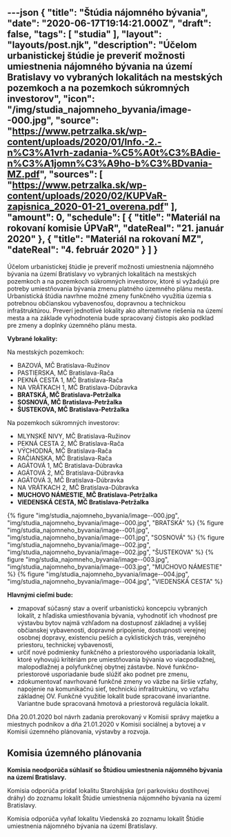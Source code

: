 ---json
{
   "title": "Štúdia nájomného bývania",
   "date": "2020-06-17T19:14:21.000Z",
   "draft": false,
   "tags": [
      "studia"
   ],
   "layout": "layouts/post.njk",
   "description": "Účelom urbanistickej štúdie je preveriť možnosti umiestnenia nájomného bývania na území Bratislavy vo vybraných lokalitách na mestských pozemkoch a na pozemkoch súkromných investorov",
   "icon": "/img/studia_najomneho_byvania/image--000.jpg",
   "source": "https://www.petrzalka.sk/wp-content/uploads/2020/01/Info.-2.-n%C3%A1vrh-zadania-%C5%A0t%C3%BAdie-n%C3%A1jomn%C3%A9ho-b%C3%BDvania-MZ.pdf",
   "sources": [
      "https://www.petrzalka.sk/wp-content/uploads/2020/02/KUPVaR-zapisnica_2020-01-21_overena.pdf"
   ],
   "amount": 0,
   "schedule": [
      {
         "title": "Materiál na rokovaní komisie ÚPVaR",
         "dateReal": "21. január 2020"
      },
      {
         "title": "Materiál na rokovaní MZ",
         "dateReal": "4. február 2020"
      }
   ]
}
---

Účelom urbanistickej štúdie je preveriť možnosti umiestnenia nájomného bývania na
území Bratislavy vo vybraných lokalitách na mestských pozemkoch a na pozemkoch
súkromných investorov, ktoré si vyžadujú pre potreby umiestňovania bývania zmenu
platného územného plánu mesta. Urbanistická štúdia navrhne možné zmeny funkčného
využitia územia s potrebnou občianskou vybavenosťou, dopravnou a technickou
infraštruktúrou. Preverí jednotlivé lokality ako alternatívne riešenia na území mesta a na
základe vyhodnotenia bude spracovaný čistopis ako podklad pre zmeny a doplnky územného
plánu mesta.

**Vybrané lokality:**

Na mestských pozemkoch:
* BAZOVÁ, MČ Bratislava-Ružinov
* PASTIERSKA, MČ Bratislava-Rača
* PEKNÁ CESTA 1, MČ Bratislava-Rača
* NA VRÁTKACH 1, MČ Bratislava-Dúbravka
* **BRATSKÁ, MČ Bratislava-Petržalka**
* **SOSNOVÁ, MČ Bratislava-Petržalka**
* **ŠUSTEKOVA, MČ Bratislava-Petržalka**

Na pozemkoch súkromných investorov:
* MLYNSKÉ NIVY, MČ Bratislava-Ružinov
* PEKNÁ CESTA 2, MČ Bratislava-Rača
* VÝCHODNÁ, MČ Bratislava-Rača
* RAČIANSKA, MČ Bratislava-Rača
* AGÁTOVÁ 1, MČ Bratislava-Dúbravka
* AGÁTOVÁ 2, MČ Bratislava-Dúbravka
* AGÁTOVÁ 3, MČ Bratislava-Dúbravka
* NA VRÁTKACH 2, MČ Bratislava-Dúbravka
* **MUCHOVO NÁMESTIE, MČ Bratislava-Petržalka**
* **VIEDENSKÁ CESTA, MČ Bratislava-Petržalka**

{% figure "img/studia_najomneho_byvania/image--000.jpg", "img/studia_najomneho_byvania/image--000.jpg", "BRATSKÁ" %}
{% figure "img/studia_najomneho_byvania/image--001.jpg", "img/studia_najomneho_byvania/image--001.jpg", "SOSNOVÁ" %}
{% figure "img/studia_najomneho_byvania/image--002.jpg", "img/studia_najomneho_byvania/image--002.jpg", "ŠUSTEKOVA" %}
{% figure "img/studia_najomneho_byvania/image--003.jpg", "img/studia_najomneho_byvania/image--003.jpg", "MUCHOVO NÁMESTIE" %}
{% figure "img/studia_najomneho_byvania/image--004.jpg", "img/studia_najomneho_byvania/image--004.jpg", "VIEDENSKÁ CESTA" %}

**Hlavnými cieľmi bude:**
* zmapovať súčasný stav a overiť urbanistickú koncepciu vybraných lokalít, z hľadiska
umiestňovania bývania, vyhodnotiť ich vhodnosť pre výstavbu bytov najmä vzhľadom na
dostupnosť základnej a vyššej občianskej vybavenosti, dopravné pripojenie, dostupnosti
verejnej
osobnej dopravy, existenciu peších a cyklistických trás, verejného priestoru, technickej
vybavenosti,
* určiť nové podmienky funkčného a priestorového usporiadania lokalít, ktoré vyhovujú
kritériám pre umiestňovania bývania vo viacpodlažnej, malopodlažnej a polyfunkčnej obytnej
zástavbe. Nové funkčno-priestorové usporiadanie bude slúžiť ako podnet pre zmenu,
* zdokumentovať navrhované funkčné zmeny vo väzbe na širšie vzťahy, napojenie na
komunikačnú sieť, technickú infraštruktúru, vo vzťahu základnej OV.
Funkčné využitie lokalít bude spracované invariantne. Variantne bude spracovaná
hmotová a priestorová regulácia lokalít.

Dňa 20.01.2020 bol návrh zadania prerokovaný v Komisii správy majetku a miestnych
podnikov a dňa 21.01.2020 v Komisii sociálnej a bytovej a v Komisii územného plánovania,
výstavby a rozvoja.

## Komisia územného plánovania

**Komisia neodporúča súhlasiť so Štúdiou umiestnenia nájomného bývania na území Bratislavy.**

Komisia odporúča pridať lokalitu Starohájska (pri parkovisku dostihovej dráhy) do zoznamu lokalít
Štúdie umiestnenia nájomného bývania na území Bratislavy.

Komisia odporúča vyňať lokalitu Viedenská zo zoznamu lokalít Štúdie umiestnenia nájomného
bývania na území Bratislavy.
